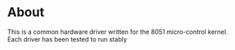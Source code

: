 
# About

This is a common hardware driver written for the 8051 micro-control kernel. 
Each driver has been tested to run stably

